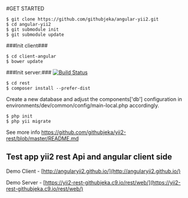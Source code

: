 #GET STARTED

```
$ git clone https://github.com/githubjeka/angular-yii2.git
$ cd angular-yii2
$ git submodule init
$ git submodule update
```

###Init client###
```
$ cd client-angular
$ bower update
```

###Init server:###
[![Build Status](https://travis-ci.org/githubjeka/yii2-rest.svg)](https://travis-ci.org/githubjeka/yii2-rest)
```
$ cd rest
$ composer install --prefer-dist
```
Create a new database and adjust the components['db'] configuration in environments/dev/common/config/main-local.php accordingly.
```
$ php init
$ php yii migrate
```

See more info https://github.com/githubjeka/yii2-rest/blob/master/README.md


## Test app yii2 rest Api and angular client side

Demo Client - [http://angularyii2.github.io/](http://angularyii2.github.io/)

Demo Server - [https://yii2-rest-githubjeka.c9.io/rest/web/](https://yii2-rest-githubjeka.c9.io/rest/web/)


